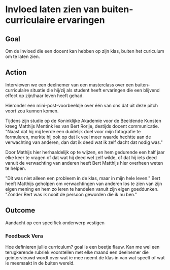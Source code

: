 # Invloed laten zien van buiten-curriculaire ervaringen

## Goal

Om de invloed die een docent kan hebben op zijn klas, buiten het curiculum om te laten zien.

## Action

Interviewen we een deelnemer van een masterclass over een buiten-curriculaire situatie die hij/zij als student heeft ervaringen die een blijvend effect op zijn/haar leven heeft gehad.

Hieronder een mini-post-voorbeeldje over één van ons dat uit deze pitch voort zou kunnen komen.

Tijdens zijn studie op de Koninklijke Akademie voor de Beeldende Kunsten kreeg Matthijs Mentink les van Bert Rorije, destijds docent communicatie. "Naast dat hij mij leerde een duidelijk doel voor mijn fotografie te formuleren, merkte hij ook op dat ik veel meer waarde hechtte aan de verwachting van anderen, dan dat ik deed wat ik zelf dacht dat nodig was." 

Door Mathijs hier herhaaldelijk op te wijzen, en hem gedurende een half jaar elke keer te vragen of dat wat hij deed wel zelf wilde, of dat hij iets deed vanuit de verwachting van anderen heeft Bert Matthijs hier overheen weten te helpen. 

"Dit was niet alleen een probleem in de klas, maar in mijn hele leven." Bert heeft Matthijs geholpen om verwachtingen van anderen los te zien van zijn eigen mening en hem zo leren te handelen vanuit zijn eigen goeddunken. "Zonder Bert was ik nooit de persoon geworden die ik nu ben."


## Outcome

Aandacht op een specifiek onderwerp vestigen


### Feedback Vera

Hoe definieren jullie curriculum? goal is een beetje flauw. Kan me wel een terugkerende rubriek voorstellen met elke maand een deelnemer die geintervieuwd wordt over wat ie mee neemt de klas in van wat speelt of wat ie meemaakt in de buiten wereld.
